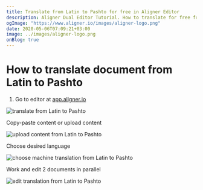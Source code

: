 ```yaml
---
title: Translate from Latin to Pashto for free in Aligner Editor
description: Aligner Dual Editor Tutorial. How to translate for free from Latin to Pashto. Aligner is multilingual document management platform. 
ogImage: "https://www.aligner.io/images/aligner-logo.png"
date: 2020-05-06T07:09:21+03:00
image: ../images/aligner-logo.png
onBlog: true
---
```


# How to translate document from Latin to Pashto

1. Go to editor at [app.aligner.io](https://app.aligner.io "Aligner App web page")

![translate from Latin to Pashto](../aligner-blank-editor.png "translate from Latin to Pashto")

Copy-paste content or upload content

![upload content from Latin to Pashto](../aligner-uploaded-document.png "upload content from Latin to Pashto")

Choose desired language

![choose machine translation from Latin to Pashto](../aligner-language-dropdown.png "choose machine translation from Latin to Pashto")

Work and edit 2 documents in parallel

![edit translation from Latin to Pashto](../aligner-double-sitded-editor.png "edit translation from Latin to Pashto")

